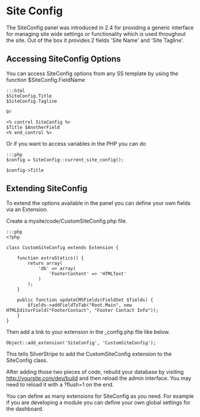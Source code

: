 # Site Config

The SiteConfig panel was introduced in 2.4 for providing a generic interface for managing site wide settings or
functionality which is used throughout the site. Out of the box it provides 2 fields 'Site Name' and 'Site Tagline'.

## Accessing SiteConfig Options

You can access SiteConfig options from any SS template by using the function $SiteConfig.FieldName

	:::html
	$SiteConfig.Title 
	$SiteConfig.Tagline
	
	Or 
	
	<% control SiteConfig %>
	$Title $AnotherField
	<% end_control %>


Or if you want to access variables in the PHP you can do

	:::php
	$config = SiteConfig::current_site_config(); 
	
	$config->Title



## Extending SiteConfig

To extend the options available in the panel you can define your own fields via an Extension.

Create a mysite/code/CustomSiteConfig.php file.

	:::php
	<?php
	
	class CustomSiteConfig extends Extension {
		
		function extraStatics() {
			return array(
				'db' => array(
					'FooterContent' => 'HTMLText'
				)
			);
		}
	
		public function updateCMSFields(FieldSet $fields) {
			$fields->addFieldToTab("Root.Main", new HTMLEditorField("FooterContact", "Footer Contact Info"));
		}
	}


Then add a link to your extension in the _config.php file like below.

	
	Object::add_extension('SiteConfig', 'CustomSiteConfig');


This tells SilverStripe to add the CustomSiteConfig extension to the SiteConfig class. 

After adding those two pieces of code, rebuild your database by visiting http://yoursite.com/dev/build and then reload
the admin interface. You may need to reload it with a ?flush=1 on the end.

You can define as many extensions for SiteConfig as you need. For example if you are developing a module you can define
your own global settings for the dashboard.

